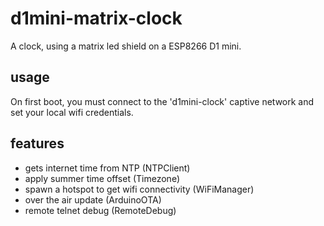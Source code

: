 # d1mini-matrix-clock

A clock, using a matrix led shield on a ESP8266 D1 mini.

## usage

On first boot, you must connect to the 'd1mini-clock' captive network and
set your local wifi credentials.

## features

- gets internet time from NTP (NTPClient)
- apply summer time offset (Timezone)
- spawn a hotspot to get wifi connectivity (WiFiManager)
- over the air update (ArduinoOTA)
- remote telnet debug (RemoteDebug)

